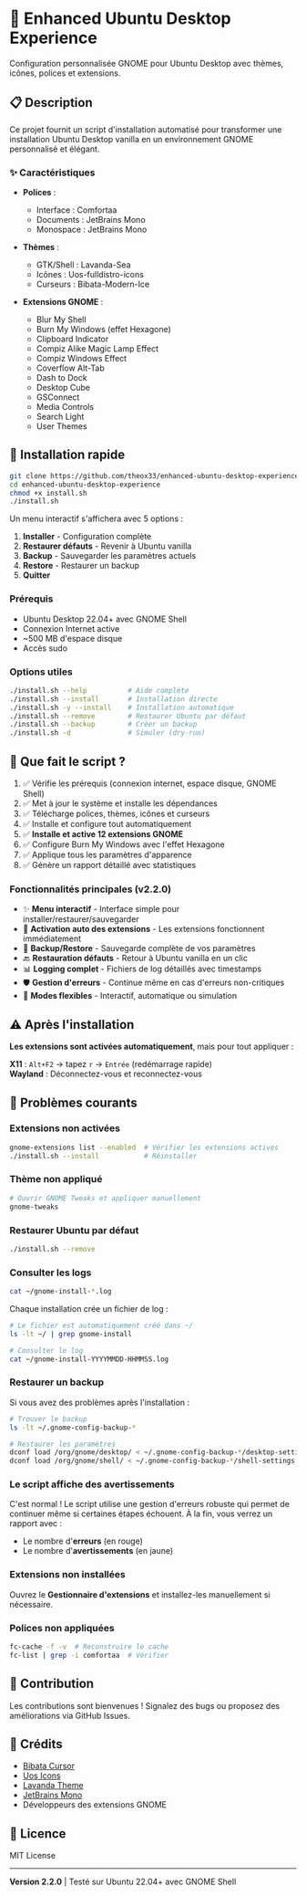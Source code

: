 # 🎨 Enhanced Ubuntu Desktop Experience

Configuration personnalisée GNOME pour Ubuntu Desktop avec thèmes, icônes, polices et extensions.

## 📋 Description

Ce projet fournit un script d'installation automatisé pour transformer une installation Ubuntu Desktop vanilla en un environnement GNOME personnalisé et élégant.

### ✨ Caractéristiques

- **Polices** :
  - Interface : Comfortaa
  - Documents : JetBrains Mono
  - Monospace : JetBrains Mono

- **Thèmes** :
  - GTK/Shell : Lavanda-Sea
  - Icônes : Uos-fulldistro-icons
  - Curseurs : Bibata-Modern-Ice

- **Extensions GNOME** :
  - Blur My Shell
  - Burn My Windows (effet Hexagone)
  - Clipboard Indicator
  - Compiz Alike Magic Lamp Effect
  - Compiz Windows Effect
  - Coverflow Alt-Tab
  - Dash to Dock
  - Desktop Cube
  - GSConnect
  - Media Controls
  - Search Light
  - User Themes

## 🚀 Installation rapide

```bash
git clone https://github.com/theox33/enhanced-ubuntu-desktop-experience.git
cd enhanced-ubuntu-desktop-experience
chmod +x install.sh
./install.sh
```

Un menu interactif s'affichera avec 5 options :
1. **Installer** - Configuration complète
2. **Restaurer défauts** - Revenir à Ubuntu vanilla
3. **Backup** - Sauvegarder les paramètres actuels
4. **Restore** - Restaurer un backup
5. **Quitter**

### Prérequis

- Ubuntu Desktop 22.04+ avec GNOME Shell
- Connexion Internet active
- ~500 MB d'espace disque
- Accès sudo

### Options utiles

```bash
./install.sh --help          # Aide complète
./install.sh --install       # Installation directe
./install.sh -y --install    # Installation automatique
./install.sh --remove        # Restaurer Ubuntu par défaut
./install.sh --backup        # Créer un backup
./install.sh -d              # Simuler (dry-run)
```

## 📝 Que fait le script ?

1. ✅ Vérifie les prérequis (connexion internet, espace disque, GNOME Shell)
2. ✅ Met à jour le système et installe les dépendances
3. ✅ Télécharge polices, thèmes, icônes et curseurs
4. ✅ Installe et configure tout automatiquement
5. ✅ **Installe et active 12 extensions GNOME**
6. ✅ Configure Burn My Windows avec l'effet Hexagone
7. ✅ Applique tous les paramètres d'apparence
8. ✅ Génère un rapport détaillé avec statistiques

### Fonctionnalités principales (v2.2.0)

- ✨ **Menu interactif** - Interface simple pour installer/restaurer/sauvegarder
- 🔄 **Activation auto des extensions** - Les extensions fonctionnent immédiatement
- 💾 **Backup/Restore** - Sauvegarde complète de vos paramètres
- 🔙 **Restauration défauts** - Retour à Ubuntu vanilla en un clic
- 📊 **Logging complet** - Fichiers de log détaillés avec timestamps
- 🛡️ **Gestion d'erreurs** - Continue même en cas d'erreurs non-critiques
- 🎯 **Modes flexibles** - Interactif, automatique ou simulation

## ⚠️ Après l'installation

**Les extensions sont activées automatiquement**, mais pour tout appliquer :

**X11** : `Alt+F2` → tapez `r` → `Entrée` (redémarrage rapide)  
**Wayland** : Déconnectez-vous et reconnectez-vous

## 🐛 Problèmes courants

### Extensions non activées
```bash
gnome-extensions list --enabled  # Vérifier les extensions actives
./install.sh --install           # Réinstaller
```

### Thème non appliqué
```bash
# Ouvrir GNOME Tweaks et appliquer manuellement
gnome-tweaks
```

### Restaurer Ubuntu par défaut
```bash
./install.sh --remove
```

### Consulter les logs
```bash
cat ~/gnome-install-*.log
```

Chaque installation crée un fichier de log :

```bash
# Le fichier est automatiquement créé dans ~/
ls -lt ~/ | grep gnome-install

# Consulter le log
cat ~/gnome-install-YYYYMMDD-HHMMSS.log
```

### Restaurer un backup

Si vous avez des problèmes après l'installation :

```bash
# Trouver le backup
ls -lt ~/.gnome-config-backup-*

# Restaurer les paramètres
dconf load /org/gnome/desktop/ < ~/.gnome-config-backup-*/desktop-settings.dconf
dconf load /org/gnome/shell/ < ~/.gnome-config-backup-*/shell-settings.dconf
```

### Le script affiche des avertissements

C'est normal ! Le script utilise une gestion d'erreurs robuste qui permet de continuer même si certaines étapes échouent. À la fin, vous verrez un rapport avec :
- Le nombre d'**erreurs** (en rouge)
- Le nombre d'**avertissements** (en jaune)


### Extensions non installées

Ouvrez le **Gestionnaire d'extensions** et installez-les manuellement si nécessaire.

### Polices non appliquées

```bash
fc-cache -f -v  # Reconstruire le cache
fc-list | grep -i comfortaa  # Vérifier
```

## 🤝 Contribution

Les contributions sont bienvenues ! Signalez des bugs ou proposez des améliorations via GitHub Issues.

## 🙏 Crédits

- [Bibata Cursor](https://github.com/ful1e5/Bibata_Cursor)
- [Uos Icons](https://github.com/zayronxio/Uos-fulldistro-icons)
- [Lavanda Theme](https://github.com/vinceliuice/Lavanda-gtk-theme)
- [JetBrains Mono](https://www.jetbrains.com/lp/mono/)
- Développeurs des extensions GNOME

## 📄 Licence

MIT License

---

**Version 2.2.0** | Testé sur Ubuntu 22.04+ avec GNOME Shell
